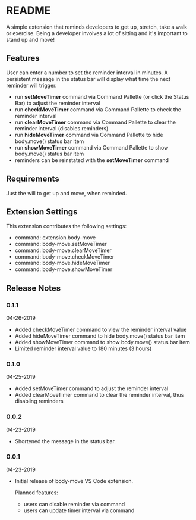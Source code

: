 # README

A simple extension that reminds developers to get up, stretch, take a walk or exercise. Being a developer involves a lot of sitting and it's important to stand up and move!

## Features

User can enter a number to set the reminder interval in minutes.
A persistent message in the status bar will display what time the next reminder will trigger.

- run **setMoveTimer** command via Command Pallette (or click the Status Bar) to adjust the reminder interval
- run **checkMoveTimer** command via Command Pallette to check the reminder interval
- run **clearMoveTimer** command via Command Pallette to clear the reminder interval (disables reminders)
- run **hideMoveTimer** command via Command Pallette to hide body.move() status bar item
- run **showMoveTimer** command via Command Pallette to show body.move() status bar item
- reminders can be reinstated with the **setMoveTimer** command

## Requirements

Just the will to get up and move, when reminded.

## Extension Settings

This extension contributes the following settings:

* command: extension.body-move
* command: body-move.setMoveTimer
* command: body-move.clearMoveTimer
* command: body-move.checkMoveTimer
* command: body-move.hideMoveTimer
* command: body-move.showMoveTimer

## Release Notes

### 0.1.1
04-26-2019
- Added checkMoveTimer command to view the reminder interval value
- Added hideMoveTimer command to hide body.move() status bar item
- Added showMoveTimer command to show body.move() status bar item
- Limited reminder interval value to 180 minutes (3 hours)

### 0.1.0
04-25-2019
- Added setMoveTimer command to adjust the reminder interval
- Added clearMoveTimer command to clear the reminder interval, thus disabling reminders

### 0.0.2
04-23-2019
- Shortened the message in the status bar.

### 0.0.1
04-23-2019
- Initial release of body-move VS Code extension.

  Planned features:

  - users can disable reminder via command
  - users can update timer interval via command
